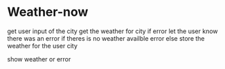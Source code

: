 # Weather-now

get user input of the city
get the weather for city 
    if error let the user know there was an error 
    if theres is no weather availble error 
    else store the weather for the user city
    
show weather or error

